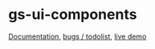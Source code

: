 # gs-ui-components

[Documentation](https://github.com/GridSound/gs-ui-components/wiki),
[bugs / todolist](https://trello.com/b/iUWkHclc),
[live demo](https://gridsound.github.io/gs-ui-components/)
